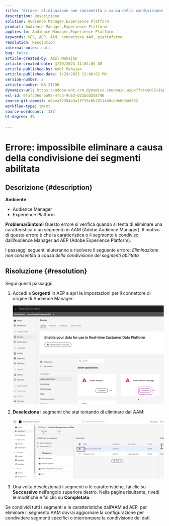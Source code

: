 ```yaml
---
title: "Errore: eliminazione non consentita a causa della condivisione dei segmenti abilitata"
description: Descrizione
solution: Audience Manager,Experience Platform
product: Audience Manager,Experience Platform
applies-to: Audience Manager,Experience Platform
keywords: KCS, AEP, AAM, connettore AAM, piattaforma
resolution: Resolution
internal-notes: null
bug: false
article-created-by: Amol Mahajan
article-created-date: 3/29/2023 11:04:05 AM
article-published-by: Amol Mahajan
article-published-date: 3/29/2023 12:00:02 PM
version-number: 2
article-number: KA-21790
dynamics-url: https://adobe-ent.crm.dynamics.com/main.aspx?forceUCI=1&pagetype=entityrecord&etn=knowledgearticle&id=2959ba6a-21ce-ed11-b597-6045bd0065b6
exl-id: 0fafc06d-ba92-4fcd-9c63-d21bdd2d8740
source-git-commit: e0aeaf2394a3a1ff19c6b28114b9cede0b9a5952
workflow-type: tm+mt
source-wordcount: '182'
ht-degree: 4%

---
```


# Errore: impossibile eliminare a causa della condivisione dei segmenti abilitata

## Descrizione {#description}

<b>Ambiente</b>
- Audience Manager
- Experience Platform



<b>Problema/Sintomi</b>
Questo errore si verifica quando si tenta di eliminare una caratteristica o un segmento in AAM (Adobe Audience Manager). Il motivo di questo errore è che la caratteristica o il segmento è condiviso dall’Audience Manager ad AEP (Adobe Experience Platform).

I passaggi seguenti aiuteranno a risolvere il seguente errore: *Eliminazione non consentita a causa della condivisione dei segmenti abilitata*


## Risoluzione {#resolution}

Segui questi passaggi:<br>


1. Accedi a <b>Sorgenti</b> in AEP e apri le impostazioni per il connettore di origine di Audience Manager:



   ![](assets/fc2c0636-a6cd-ed11-b597-6045bd006239.png)


2. <b>Deseleziona</b> i segmenti che stai tentando di eliminare dall’AAM:

   ![](assets/48be788f-a6cd-ed11-b597-6045bd006239.png)
3. Una volta deselezionati i segmenti o le caratteristiche, fai clic su <b>Successivo</b> nell’angolo superiore destro. Nella pagina risultante, rivedi le modifiche e fai clic su <b>Completato</b>.




Se condividi tutti i segmenti e le caratteristiche dall’AAM ad AEP, per eliminare il segmento AAM dovrai aggiornare la configurazione per condividere segmenti specifici o interrompere la condivisione dei dati.
